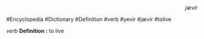 
<div align="right"><i>jævir</i></div>

#Encyclopedia #Dictionary #Definition #verb #yevir #jævir #tolive

*verb*
**Definition :** to live
